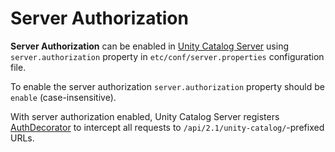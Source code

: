 # Server Authorization

**Server Authorization** can be enabled in [Unity Catalog Server](../server/index.md) using `server.authorization` property in `etc/conf/server.properties` configuration file.

To enable the server authorization `server.authorization` property should be `enable` (case-insensitive).

With server authorization enabled, Unity Catalog Server registers [AuthDecorator](AuthDecorator.md) to intercept all requests to `/api/2.1/unity-catalog/`-prefixed URLs.
